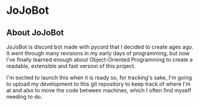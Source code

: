 # JoJoBot
## About JoJoBot
JoJoBot is discord bot made with pycord that I decided to create ages ago. It went through many revisions in my early days of programming, but now I've finally learned enough about Object-Oriented Programming to create a readable, extensible and fast version of this project.

I'm excited to launch this when it is ready so, for tracking's sake, I'm going to upload my development to this git repository to keep track of where I'm at and also to move the code between machines, which I often find myself needing to do.
